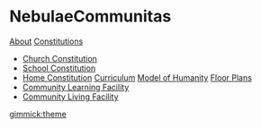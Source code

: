 # NebulaeCommunitas

[About](index.md)
[Constitutions]()

  * [Church Constitution](ChurchConstitution.md)
  * [School Constitution](schoolconstitution.md)
  * [Home Constitution](home.md)
[Curriculum](curriculum.md)
[Model of Humanity](humanity.md)
[Floor Plans]()
  * [Community Learning Facility](communitylearning.md)
  * [Community Living Facility](communityliving.md)

[gimmick:theme](cerulean)
